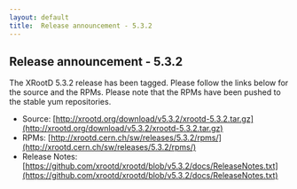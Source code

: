 ```yaml
---
layout: default
title:  Release announcement - 5.3.2
---
```


Release announcement - 5.3.2
-----------------------------

The XRootD 5.3.2 release has been tagged. Please follow the links
below for the source and the RPMs. Please note that the RPMs have been pushed
to the stable yum repositories.

 * Source: [http://xrootd.org/download/v5.3.2/xrootd-5.3.2.tar.gz](http://xrootd.org/download/v5.3.2/xrootd-5.3.2.tar.gz)
 * RPMs: [http://xrootd.cern.ch/sw/releases/5.3.2/rpms/](http://xrootd.cern.ch/sw/releases/5.3.2/rpms/)
 * Release Notes: [https://github.com/xrootd/xrootd/blob/v5.3.2/docs/ReleaseNotes.txt](https://github.com/xrootd/xrootd/blob/v5.3.2/docs/ReleaseNotes.txt)
